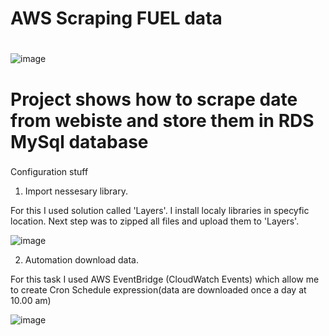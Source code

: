 # AWS Scraping FUEL data <h1> 

![image](https://user-images.githubusercontent.com/60892908/132874696-7661e6c9-394a-4720-a2b6-9b77bc634568.png)

# Project shows how to scrape date from webiste and store them in RDS MySql database <h3>
  
Configuration stuff
 1) Import nessesary library. 
  
  For this I used solution called 'Layers'. I install localy libraries in specyfic location. Next step was to zipped all files and upload them to 'Layers'.
  
![image](https://user-images.githubusercontent.com/60892908/132942955-b251649f-292d-467f-81fa-0b4b98db5df0.png)

 2) Automation download data.
  
  For this task I used AWS EventBridge (CloudWatch Events) which allow me to create Cron Schedule expression(data are downloaded once a day at 10.00 am)
  
  ![image](https://user-images.githubusercontent.com/60892908/132943789-59a7ed28-78db-4f14-b1fb-c89c7aa60efd.png)

  
  

